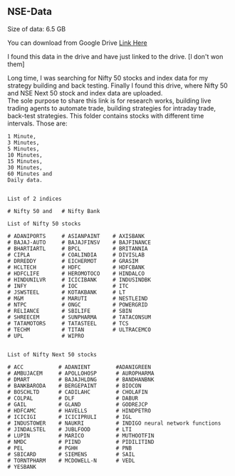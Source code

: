 ## NSE-Data
Size of data: 6.5 GB

You can download from Google Drive [Link Here](https://drive.google.com/drive/folders/10pmUnHbT01rORkofkTzl1hB1eNtPZrOR?usp=sharing)

I found this data in the drive and have just linked to the drive. [I don't won them]

  Long time, I was searching for Nifty 50 stocks and index data for my strategy building and back testing. Finally I found this drive, where Nifty 50 and NSE Next 50 stock and index data are uploaded.  
  The sole purpose to share this link is for research works, building live trading agents to automate trade, building strategies for intraday trade, back-test strategies. 
  This folder contains stocks with different time intervals. Those are: 

    1 Minute, 
    3 Minutes, 
    5 Minutes, 
    10 Minutes, 
    15 Minutes, 
    30 Minutes, 
    60 Minutes and 
    Daily data. 


    List of 2 indices

    # Nifty 50 and   # Nifty Bank

    List of Nifty 50 stocks

    # ADANIPORTS     # ASIANPAINT    # AXISBANK
    # BAJAJ-AUTO     # BAJAJFINSV    # BAJFINANCE
    # BHARTIARTL     # BPCL          # BRITANNIA
    # CIPLA          # COALINDIA     # DIVISLAB
    # DRREDDY        # EICHERMOT     # GRASIM
    # HCLTECH        # HDFC          # HDFCBANK
    # HDFCLIFE       # HEROMOTOCO    # HINDALCO
    # HINDUNILVR     # ICICIBANK     # INDUSINDBK
    # INFY           # IOC           # ITC
    # JSWSTEEL       # KOTAKBANK     # LT
    # M&M            # MARUTI        # NESTLEIND
    # NTPC           # ONGC          # POWERGRID
    # RELIANCE       # SBILIFE       # SBIN
    # SHREECEM       # SUNPHARMA     # TATACONSUM
    # TATAMOTORS     # TATASTEEL     # TCS
    # TECHM          # TITAN         # ULTRACEMCO
    # UPL            # WIPRO


    List of Nifty Next 50 stocks

    # ACC           # ADANIENT        #ADANIGREEN 
    # AMBUJACEM     # APOLLOHOSP      # AUROPHARMA 
    # DMART         # BAJAJHLDNG      # BANDHANBNK 
    # BANKBARODA    # BERGEPAINT      # BIOCON 
    # BOSCHLTD      # CADILAHC        # CHOLAFIN
    # COLPAL        # DLF             # DABUR 
    # GAIL          # GLAND           # GODREJCP 
    # HDFCAMC       # HAVELLS         # HINDPETRO 
    # ICICIGI       # ICICIPRULI      # IGL 
    # INDUSTOWER    # NAUKRI          # INDIGO neural network functions
    # JINDALSTEL    # JUBLFOOD        # LTI 
    # LUPIN         # MARICO          # MUTHOOTFIN 
    # NMDC          # PIIND           # PIDILITIND 
    # PEL           # PGHH            # PNB 
    # SBICARD       # SIEMENS         # SAIL 
    # TORNTPHARM    # MCDOWELL-N      # VEDL 
    # YESBANK
                    
  

  



